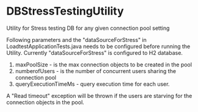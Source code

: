 # DBStressTestingUtility
Utility for Stress testing DB for any given connection pool setting

Following parameters and the "dataSourceForStress" in LoadtestApplicationTests.java needs to be configured before running the Utility.
Currently "dataSourceForStress" is configured to H2 database.

1. maxPoolSize - is the max connection objects to be created in the pool
2. numberofUsers - is the number of concurrent users sharing the connection pool
3. queryExecutionTimeMs - query execution time for each user.

A "Read timeout" exception will be thrown if the users are starving for the connection objects in the pool.



